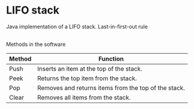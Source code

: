 # LIFO stack
Java implementation of a LIFO stack. Last-in-first-out rule<br>

<br>
Methods in the software
<br>
<div class="table-responsive">
<table class="table table-striped table-bordered table-condensed">
<thead>
<tr>
<th class="col-xs-6">Method
</th>
<th class="col-xs-6">Function
</th>
</tr>
</thead>
<tbody>
<tr>
<td><a>Push</a>
</td>
<td>Inserts an item at the top of the stack.
</td>
</tr>
<tr>
<td><a>Peek</a>
</td>
<td>Returns the top item from the stack.
</td>
</tr>
<tr>
<td><a>Pop</a>
</td>
<td>Removes and returns items from the top of the stack.
</td>
</tr>
<tr>
<td><a>Clear</a>
</td>
<td>Removes all items from the stack.
</td>
</tr>
</tbody>
</table>

